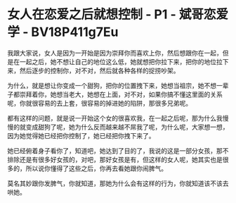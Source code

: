 # 女人在恋爱之后就想控制 - P1 - 斌哥恋爱学 - BV18P411g7Eu

我跟大家说，女人是因为一开始是因为崇拜你而喜欢上你，然后想跟你在一起，但是在一起之后，她不想让自己的地位这么低，她就想把你拉下来，把你的地位拉下来，然后逐步的控制你，对不对，然后就各种各样的捉捞吵架。

为什么，就是想让你变成一个甜狗，把你的位置拽下来，她想当祖宗，她不想一辈子都崇拜着你，她想当老大，她想在上面，对不对，如果你搞不懂这里面的关系呢，你就很容易的去上套，很容易的掉进她的陷阱，那很多兄弟呢。

都有这样的问题，就是说一开始这个女的很喜欢我，在一起之后呢，那为什么我慢慢的就变成甜狗了呢，她为什么反而越来越不屌我了呢，为什么呢，大家想一想，因为她觉得她已经把你控制了，她已经把你拽下来了。

她已经俯着身子看你了，知道吧，她达到了目的了，我说的这是一部分女孩，那不排除还是有很多好女孩的，对吧，那好女孩是有，但这样的女人呢，她其实也是很多的，所以说你懂得了这些之后，你再去看她跟你闹脾气。

莫名其妙跟你发脾气，你就知道，那她为什么会有这样的行为，你就知道该不该去哄她。